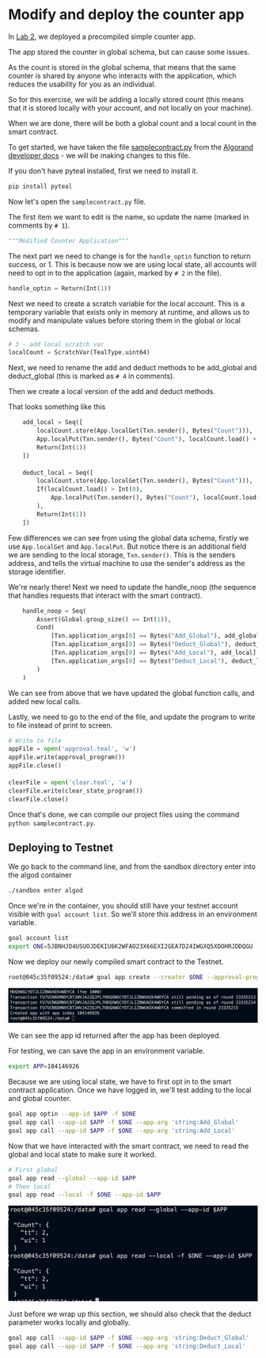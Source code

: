 # Modify and deploy the counter app

In [Lab 2](../Lab2/README.md), we deployed a precompiled simple counter app.

The app stored the counter in global schema, but can cause some issues.

As the count is stored in the global schema, that means that the same counter is shared by anyone who interacts with the application, which reduces the usability for you as an individual.

So for this exercise, we will be adding a locally stored count (this means that it is stored locally with your account, and not locally on your machine).

When we are done, there will be both a global count and a local count in the smart contract.

To get started, we have taken the file [samplecontract.py](./samplecontract.py) from the [Algorand developer docs](https://developer.algorand.org/docs/get-details/dapps/pyteal/#final-product) - we will be making changes to this file.

If you don't have pyteal installed, first we need to install it.
```bash
pip install pyteal
```

Now let's open the `samplecontract.py` file.

The first item we want to edit is the name, so update the name (marked in comments by `# 1`).

```python
"""Modified Counter Application"""
```

The next part we need to change is for the `handle_optin` function to return success, or 1. This is because now we are using local state, all accounts will need to opt in to the application (again, marked by `# 2` in the file).

```python
handle_optin = Return(Int(1))
```

Next we need to create a scratch variable for the local account. This is a temporary variable that exists only in memory at runtime, and allows us to modify and manipulate values before storing them in the global or local schemas.

```python
# 3 - add local scratch var
localCount = ScratchVar(TealType.uint64)
```

Next, we need to rename the add and deduct methods to be add_global and deduct_global (this is marked as `# 4` in comments).

Then we create a local version of the add and deduct methods.

That looks something like this
```python
    add_local = Seq([
        localCount.store(App.localGet(Txn.sender(), Bytes("Count"))),
        App.localPut(Txn.sender(), Bytes("Count"), localCount.load() + Int(1)),
        Return(Int(1))
    ])

    deduct_local = Seq([
        localCount.store(App.localGet(Txn.sender(), Bytes("Count"))),
        If(localCount.load() > Int(0),
            App.localPut(Txn.sender(), Bytes("Count"), localCount.load() - Int(1)),
        ),
        Return(Int(1))
    ])
```

Few differences we can see from using the global data schema, firstly we use `App.localGet` and `App.localPut`. But notice there is an additional field we are sending to the local storage, `Txn.sender()`. This is the senders address, and tells the virtual machine to use the sender's address as the storage identifier.

We're nearly there! Next we need to update the handle_noop (the sequence that handles requests that interact with the smart contract).
```python
    handle_noop = Seq(
        Assert(Global.group_size() == Int(1)), 
        Cond(
            [Txn.application_args[0] == Bytes("Add_Global"), add_global], 
            [Txn.application_args[0] == Bytes("Deduct_Global"), deduct_global],
            [Txn.application_args[0] == Bytes("Add_Local"), add_local], 
            [Txn.application_args[0] == Bytes("Deduct_Local"), deduct_local]
        )
    )
```

We can see from above that we have updated the global function calls, and added new local calls.

Lastly, we need to go to the end of the file, and update the program to write to file instead of print to screen.

```python
# Write to file
appFile = open('approval.teal', 'w')
appFile.write(approval_program())
appFile.close()

clearFile = open('clear.teal', 'w')
clearFile.write(clear_state_program())
clearFile.close()
```

Once that's done, we can compile our project files using the command `python samplecontract.py`.

## Deploying to Testnet
We go back to the command line, and from the sandbox directory enter into the algod container

```bash
./sandbox enter algod
```

Once we're in the container, you should still have your testnet account visible with `goal account list`. So we'll store this address in an environment variable.

```bash
goal account list
export ONE=5JBNHJO4USUOJDEKIU6K2WFAO23X66EXI2GEA7D24IWGXQ5XDOHRJDDQGU
```
Now we deploy our newly compiled smart contract to the Testnet.

```bash
root@045c35f09524:/data# goal app create --creator $ONE --approval-prog Lab3/approval.teal --clear-prog Lab3/clear.teal --global-ints 1 --global-byteslices 0 --local-ints 1 --local-byteslices 0
```
![image showing the terminal text with the app ID after deployment](./appCreatedOutput.png)

We can see the app id returned after the app has been deployed.

For testing, we can save the app in an environment variable.

```bash
export APP=104146926
```

Because we are using local state, we have to first opt in to the smart contract application. Once we have logged in, we'll test adding to the local and global counter.

```bash
goal app optin --app-id $APP -f $ONE
goal app call --app-id $APP -f $ONE --app-arg 'string:Add_Global'
goal app call --app-id $APP -f $ONE --app-arg 'string:Add_Local'
```

Now that we have interacted with the smart contract, we need to read the global and local state to make sure it worked.

```bash
# First global
goal app read --global --app-id $APP
# Then local
goal app read --local -f $ONE --app-id $APP
```
![image showing state returned from the smart contract](./stateReturned.png)

Just before we wrap up this section, we should also check that the deduct parameter works locally and globally.

```bash
goal app call --app-id $APP -f $ONE --app-arg 'string:Deduct_Global'
goal app call --app-id $APP -f $ONE --app-arg 'string:Deduct_Local'
```